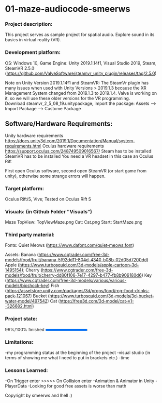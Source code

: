 # 01-maze-audiocode-smeerws

### Project description: 
This project serves as sample project for spatial audio. 
Explore sound in its basics in virtual reality (VR).

### Development platform: 
OS: Windows 10, Game Engine: Unity 2019.1.14f1, Visual Studio 2019, Steam,  
SteamVR 2.5.0 (https://github.com/ValveSoftware/steamvr_unity_plugin/releases/tag/2.5.0)

Note on Unity Version 2019.1.14f1 and SteamVR: The SteamVr plugin has many issues when used with Unity Versions > 2019.1.3 because the XR Management System changed from 2019.1.3 to 2019.1.4. Valve is working on it, so we will use these older versions for the VR programming.  
Download steamvr_2_5_08_19.unitypackage, import the package: Assets --> Import Package --> Custome Package

## Software/Hardware Requirements: 
Unity hardware requirements https://docs.unity3d.com/2019.1/Documentation/Manual/system-requirements.html 
Oculus hardware requirements https://support.oculus.com/248749509016567/
Steam has to be installed
SteamVR has to be installed
You need a VR headset in this case an Oculus Rift

First open Oculus software, second open SteamVR (or start game from unity), otherwise some strange errors will happen. 


### Target platform: 
Oculus Rift/S, Vive; 
Tested on Oculus Rift S

### Visuals: (in Github Folder "Visuals")
Maze TopView: TopViewMaze.png
Cat: Cat.png
Start: StartMaze.png

### Third party material: 
Fonts:
    Quiet Meows (https://www.dafont.com/quiet-meows.font)

Assets:
    Banana (https://www.cgtrader.com/free-3d-models/food/fruit/banana-5f92dd11-804d-4340-b08b-02d05d7200dd)
    Apple (https://www.turbosquid.com/3d-models/apple-cartoon-3d-1495154);
    Cherry (https://www.cgtrader.com/free-3d-models/food/fruit/cherry-dd80f106-7e17-4297-b477-fb8b909180d6)
    Key (https://www.cgtrader.com/free-3d-models/various/various-models/bioshock-key)
    Fish (https://assetstore.unity.com/packages/3d/props/food/rpg-food-drinks-pack-121067)
    Bucket (https://www.turbosquid.com/3d-models/3d-bucket-water-model/497542)
    Cat (https://free3d.com/3d-model/cat-v1--326682.html)

### Project state: 
99%/100% finished
<progress max="100" value="98"></progress>

### Limitations: 

-my programming status at the beginning of the project
-visual studio (in terms of showing me what I need to put in brackets etc.)
-time

### Lessons Learned: 

-On Trigger enter >>>>> On Collision enter
-Animation & Animator in Unity
-PlayerData
-Looking for good free assets is worse than math

Copyright by smeerws and lhell :)
